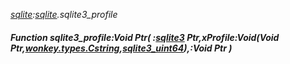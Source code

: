 _[sqlite](../../modules/sqlite/sqlite-module.md):[sqlite](../../modules/sqlite/sqlite-module.md).sqlite3\_profile_
##### Function sqlite3\_profile:Void Ptr( :[sqlite3](../../modules/sqlite/sqlite-sqlite3.md) Ptr,xProfile:Void(Void Ptr,[wonkey.types.Cstring](../../modules/wonkey/wonkey-types-cstring.md),[sqlite3_uint64](../../modules/sqlite/sqlite-sqlite3_uint64.md)),:Void Ptr )
